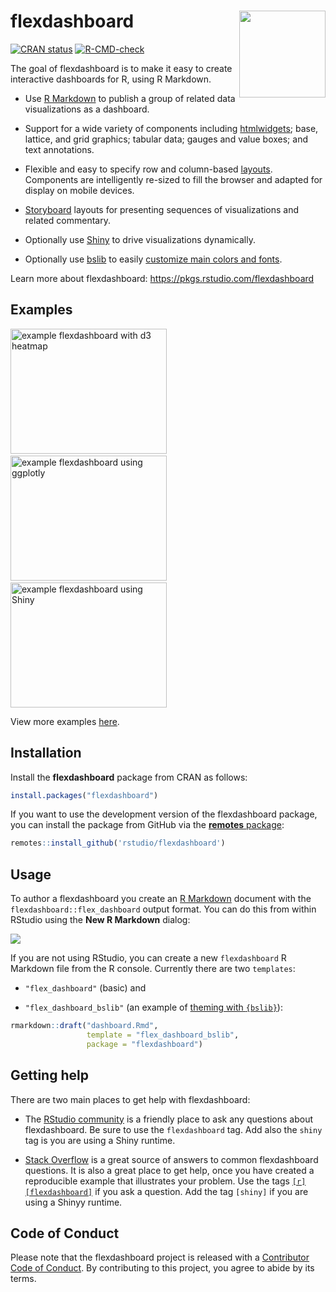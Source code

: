 
<!-- README.md is generated from README.Rmd. Please edit that file -->

# flexdashboard <a href='https://pkgs.rstudio.com/flexdashboard'><img src='man/figures/logo.png' align="right" height="138.5" /></a>

<!-- badges: start -->

[![CRAN
status](https://www.r-pkg.org/badges/version/flexdashboard)](https://CRAN.R-project.org/package=flexdashboard)
[![R-CMD-check](https://github.com/rstudio/flexdashboard/workflows/R-CMD-check/badge.svg)](https://github.com/rstudio/flexdashboard/actions)
<!-- badges: end -->

The goal of flexdashboard is to make it easy to create interactive
dashboards for R, using R Markdown.

-   Use [R Markdown](https://rmarkdown.rstudio.com) to publish a group
    of related data visualizations as a dashboard.

-   Support for a wide variety of components including
    [htmlwidgets](https://www.htmlwidgets.org); base, lattice, and grid
    graphics; tabular data; gauges and value boxes; and text
    annotations.

-   Flexible and easy to specify row and column-based
    [layouts](https://pkgs.rstudio.com/flexdashboard/reference/articles/articles/layouts.html).
    Components are intelligently re-sized to fill the browser and
    adapted for display on mobile devices.

-   [Storyboard](https://pkgs.rstudio.com/flexdashboard/reference/articles/articles/using.html#storyboards-1)
    layouts for presenting sequences of visualizations and related
    commentary.

-   Optionally use [Shiny](https://shiny.rstudio.com) to drive
    visualizations dynamically.

-   Optionally use [bslib](https://rstudio.github.io/bslib/) to easily
    [customize main colors and
    fonts](https://pkgs.rstudio.com/flexdashboard/reference/articles/articles/theme.html).

Learn more about flexdashboard: <https://pkgs.rstudio.com/flexdashboard>

## Examples

<a href="https://beta.rstudioconnect.com/jjallaire/htmlwidgets-d3heatmap/"><img src="http://rmarkdown.rstudio.com/flexdashboard/images/htmlwidgets-d3heatmap.png" width=250 height=200 alt="example flexdashboard with d3 heatmap"></img></a>  <a href="https://beta.rstudioconnect.com/jjallaire/htmlwidgets-ggplotly-geoms/"><img src="http://rmarkdown.rstudio.com/flexdashboard/images/plotly.png" width=250 height=200 alt="example flexdashboard using ggplotly"></img></a>  <a href="https://jjallaire.shinyapps.io/shiny-biclust/"><img src="http://rmarkdown.rstudio.com/flexdashboard/images/shiny-biclust.png" width=250 height=200 alt="example flexdashboard using Shiny"></img></a>

View more examples
[here](https://flexdashboard-pkg.netlify.app/articles/articles/examples.html).

## Installation

Install the **flexdashboard** package from CRAN as follows:

``` r
install.packages("flexdashboard")
```

If you want to use the development version of the flexdashboard package,
you can install the package from GitHub via the [**remotes**
package](https://remotes.r-lib.org):

``` r
remotes::install_github('rstudio/flexdashboard')
```

## Usage

To author a flexdashboard you create an [R
Markdown](https://rmarkdown.rstudio.com) document with the
`flexdashboard::flex_dashboard` output format. You can do this from
within RStudio using the **New R Markdown** dialog:

![](man/figures/NewRMarkdown.png)

If you are not using RStudio, you can create a new `flexdashboard` R
Markdown file from the R console. Currently there are two `templates`:

-   `"flex_dashboard"` (basic) and

-   `"flex_dashboard_bslib"` (an example of [theming with
    `{bslib}`](https://pkgs.rstudio.com/flexdashboard/reference/articles/articles/theme.html)):

``` r
rmarkdown::draft("dashboard.Rmd", 
                 template = "flex_dashboard_bslib", 
                 package = "flexdashboard")
```

## Getting help

There are two main places to get help with flexdashboard:

-   The [RStudio
    community](https://community.rstudio.com/tags/c/R-Markdown/10/flexdashboard)
    is a friendly place to ask any questions about flexdashboard. Be
    sure to use the `flexdashboard` tag. Add also the `shiny` tag is you
    are using a Shiny runtime.

-   [Stack
    Overflow](https://stackoverflow.com/questions/tagged/flexdashboard)
    is a great source of answers to common flexdashboard questions. It
    is also a great place to get help, once you have created a
    reproducible example that illustrates your problem. Use the tags
    [`[r][flexdashboard]`](https://stackoverflow.com/questions/tagged/flexdashboard+r)
    if you ask a question. Add the tag `[shiny]` if you are using a
    Shinyy runtime.

## Code of Conduct

Please note that the flexdashboard project is released with a
[Contributor Code of
Conduct](https://pkgs.rstudio.com/flexdashboard/CODE_OF_CONDUCT.html).
By contributing to this project, you agree to abide by its terms.
